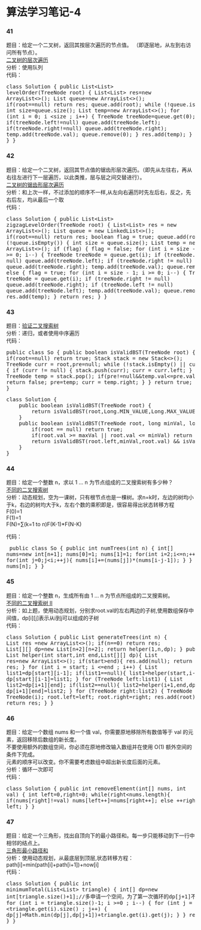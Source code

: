 # 算法学习笔记-4

### 41
题目：给定一个二叉树，返回其按层次遍历的节点值。 （即逐层地，从左到右访问所有节点）。  
[二叉树的层次遍历](https://leetcode-cn.com/problems/binary-tree-level-order-traversal/description/)    
分析：使用队列  
代码：<pre>class Solution {
    public List<List<Integer>> levelOrder(TreeNode root) {
        List<List<Integer>> res=new ArrayList<>();
        List<TreeNode> queue=new ArrayList<>();
        if(root==null) return res;
        queue.add(root);
        while (!queue.isEmpty()){
            int size=queue.size();
            List<Integer> temp=new ArrayList<>();
            for (int i = 0; i <size ; i++) {
                TreeNode treeNode=queue.get(0);
                if(treeNode.left!=null) queue.add(treeNode.left);
                if(treeNode.right!=null) queue.add(treeNode.right);
                temp.add(treeNode.val);
                queue.remove(0);
            }
            res.add(temp);
        }
        return res;
    }
}</pre>

### 42
题目：给定一个二叉树，返回其节点值的锯齿形层次遍历。（即先从左往右，再从右往左进行下一层遍历，以此类推，层与层之间交替进行）。  
[二叉树的锯齿形层次遍历](https://leetcode-cn.com/problems/binary-tree-zigzag-level-order-traversal/description/)   
分析：和上次一样，不过添加的顺序不一样,从左向右遍历时先左后右，反之，先右后左，均从最后一个取  
代码：<pre>class Solution {
    public List<List<Integer>> zigzagLevelOrder(TreeNode root) {
        List<List<Integer>> res = new ArrayList<>();
        List<TreeNode> queue = new LinkedList<>();
        if(root==null) return res;
        boolean flag = true;
        queue.add(root);
        while (!queue.isEmpty()) {
            int size = queue.size();
            List<Integer> temp = new ArrayList<>();
            if (flag) {
                flag = false;
                for (int i = size - 1; i >= 0; i--) {
                    TreeNode treeNode = queue.get(i);
                    if (treeNode.left != null) queue.add(treeNode.left);
                    if (treeNode.right != null) queue.add(treeNode.right);
                    temp.add(treeNode.val);
                    queue.remove(i);
                }
            } else {
                flag = true;
                for (int i = size - 1; i >= 0; i--) {
                    TreeNode treeNode = queue.get(i);
                    if (treeNode.right != null) queue.add(treeNode.right);
                    if (treeNode.left != null) queue.add(treeNode.left);
                    temp.add(treeNode.val);
                    queue.remove(i);
                }
            }
            res.add(temp);
        }
        return res;
    }
}</pre>

### 43
题目：[验证二叉搜索树](https://leetcode-cn.com/problems/validate-binary-search-tree/description/)  
分析：递归，或者使用中序遍历     
代码：<pre>public class So {
    public boolean isValidBST(TreeNode root) {
        if(root==null) return true;
        Stack<TreeNode> stack = new Stack<>();
        TreeNode curr = root,pre=null;
        while (!stack.isEmpty() || curr != null) {
            if (curr != null) {
                stack.push(curr);
                curr = curr.left;
            } else {
                TreeNode temp = stack.pop();
                if(pre!=null&&temp.val<=pre.val) return false;
                pre=temp;
                curr = temp.right;
            }
        }
        return true;
    }
}</pre>


<pre>class Solution {
    public boolean isValidBST(TreeNode root) {
        return isValidBST(root,Long.MIN_VALUE,Long.MAX_VALUE);
    }
    public boolean isValidBST(TreeNode root, long minVal, long maxVal){
        if(root == null) return true;
        if(root.val >= maxVal || root.val <= minVal) return false;
        return isValidBST(root.left,minVal,root.val) && isValidBST(root.right,root.val,maxVal);
    }
}</pre>
### 44
题目：给定一个整数 n，求以 1 ... n 为节点组成的二叉搜索树有多少种？  
[不同的二叉搜索树](https://leetcode-cn.com/problems/unique-binary-search-trees/description/)  
分析：动态规划，空为一课树，只有根节点也是一棵树。求n=k时，左边的树均小于k，右边的树均大于k，左右个数的乘积即是，很容易得出状态转移方程	  
F(0)=1  
F(1)=1  
F(N)=∑(k=1 to n)F(K-1)*F(N-K)   
  
代码：<pre>
public class So {
    public int numTrees(int n) {
        int[] nums=new int[n+1];
        nums[0]=1;
        nums[1]=1;
        for(int i=2;i<=n;++i){
            for(int j=0;j<i;++j){
                nums[i]+=(nums[j])*(nums[i-j-1]);
            }
        }
        return nums[n];
    }
}
</pre>

### 45
题目：给定一个整数 n，生成所有由 1 ... n 为节点所组成的二叉搜索树。  
[不同的二叉搜索树 II](https://leetcode-cn.com/problems/unique-binary-search-trees-ii/description/)  
分析：如上题，使用动态规划，分别求root.val的左右两边的子树,使用数组保存中间值，dp[i][j]表示从i到j可以组成的子树    
代码：<pre>class Solution {
    public List<TreeNode> generateTrees(int n) {
        List<TreeNode> res =new ArrayList<>();
        if(n==0) return res;
        List[][] dp=new List[n+2][n+2];
        return helper(1,n,dp);
    }
    public List<TreeNode> helper(int start,int end,List[][] dp){
        List<TreeNode> res=new ArrayList<>();
        if(start>end){
            res.add(null);
            return res;
        }
        for (int i = start; i <=end ; i++) {
            List<TreeNode> list1=dp[start][i-1];
            if(list1==null){
                list1=helper(start,i-1,dp);
                dp[start][i-1]=list1;
            }
            for (TreeNode left:list1) {
                List<TreeNode> list2=dp[i+1][end];
                if(list2==null){
                    list2=helper(i+1,end,dp);
                    dp[i+1][end]=list2;
                }
                for (TreeNode right:list2) {
                    TreeNode root=new TreeNode(i);
                    root.left=left;
                    root.right=right;
                    res.add(root);
                }
            }
        }
        return res;
    }
}</pre>

### 46 
题目：给定一个数组 nums 和一个值 val，你需要原地移除所有数值等于 val 的元素，返回移除后数组的新长度。   
不要使用额外的数组空间，你必须在原地修改输入数组并在使用 O(1) 额外空间的条件下完成。   
元素的顺序可以改变。你不需要考虑数组中超出新长度后面的元素。   
分析：循环一次即可  
代码：<pre>class Solution {
    public int removeElement(int[] nums, int val) {
        int left=0,right=0;
        while(right<nums.length){
            if(nums[right]!=val)
                nums[left++]=nums[right++];
            else
                ++right;
        }
        return left;
    }
}</pre>

### 47
题目：给定一个三角形，找出自顶向下的最小路径和。每一步只能移动到下一行中相邻的结点上。  
[三角形最小路径和](https://leetcode-cn.com/problems/triangle/description/)  
分析：使用动态规划，从最底层到顶层,状态转移方程：path[i]=min(path[i]+path[i+1])+now[i]   
代码：<pre>class Solution {
    public int minimumTotal(List<List<Integer>> triangle) {
        int[] dp=new int[triangle.size()+1];//多申请一个空间，为了第一次循环的dp[j+1]不越界
        for (int i = triangle.size()-1; i >=0 ; i--) {
            for (int j = 0; j <triangle.get(i).size() ; j++) {
                dp[j]=Math.min(dp[j],dp[j+1])+triangle.get(i).get(j);
            }
        }
        return dp[0];
    }
}</pre>